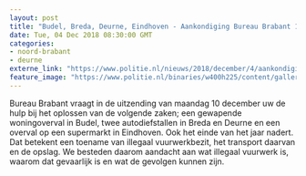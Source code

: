 ```yaml
---
layout: post
title: "Budel, Breda, Deurne, Eindhoven - Aankondiging Bureau Brabant 10-12-2018"
date: Tue, 04 Dec 2018 08:30:00 GMT
categories: 
- noord-brabant 
- deurne 
externe_link: "https://www.politie.nl/nieuws/2018/december/4/aankondiging-bureau-brabant-10-12-2018.html"
feature_image: "https://www.politie.nl/binaries/w400h225/content/gallery/politie/nieuws/2018/december/08-zw/fotobbvuurwerk.jpg"
---
```


Bureau Brabant vraagt in de uitzending van maandag 10 december uw de hulp bij het oplossen van de volgende zaken; een gewapende woningoverval in Budel, twee autodiefstallen in Breda en Deurne en een overval op een supermarkt in Eindhoven. Ook het einde van het jaar nadert. Dat betekent een toename van illegaal vuurwerkbezit, het transport daarvan en de opslag. We besteden daarom aandacht aan wat illegaal vuurwerk is, waarom dat gevaarlijk is en wat de gevolgen kunnen zijn.
